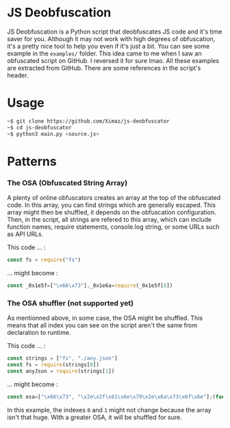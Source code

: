 # JS Deobfuscation
JS Deobfuscation is a Python script that deobfuscates JS code and it's time saver for you. Although it may not work with high degrees of obfuscation, it's a pretty nice tool to help you even if it's just a bit. You can see some example in the ``examples/`` folder. This idea came to me when I saw an obfuscated script on GitHub. I reversed it for sure lmao. All these examples are extracted from GitHub. There are some references in the script's header.

# Usage
```bash
~$ git clone https://github.com/Ximaz/js-deobfuscator
~$ cd js-deobfuscator
~$ python3 main.py <source.js>
```

# Patterns

### The OSA (Obfuscated String Array)
A plenty of online obfuscators creates an array at the top of the obfuscated code. In this array, you can find strings which are generally escaped. This array might then be shuffled, it depends on the obfuscation configuration. Then, in the script, all strings are refered to this array, which can include function names, require statements, console.log string, or some URLs such as API URLs.

This code ... :
```js
const fs = require("fs")
```
... might become :
```js
const _0x1e5f=["\x66\x73"],_0x1e6a=require(_0x1e5f[0])
```

### The OSA shuffler (not supported yet)
As mentionned above, in some case, the OSA might be shuffled. This means that all index you can see on the script aren't the same from declaration to runtime.

This code ... :
```js
const strings = ["fs", "./any.json"]
const fs = require(strings[0])
const anyJson = require(strings[1])
```
... might become :
```js
const osa=["\x66\x73", "\x2e\x2f\x61\x6e\x79\x2e\x6a\x73\x6f\x6e"];(function(osa, ...){ /* Anonymouse function that shuffles the OSA */ })(osa, ...);const _0x1e6a=require(osa[1]),_0x1e71=require(osa[0]);
```
In this example, the indexes ``0`` and ``1`` might not change because the array isn't that huge. With a greater OSA, it will be shuffled for sure.
